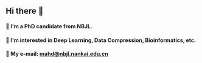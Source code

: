 ## Hi there 👋
#### 🔭 I'm a PhD candidate from NBJL.
#### 🌱 I'm interested in Deep Learning, Data Compression, Bioinformatics, etc.
#### 📧 My e-mail: mahd@nbjl.nankai.edu.cn

<!--
**mhuidong/mhuidong** is a ✨ _special_ ✨ repository because its `README.md` (this file) appears on your GitHub profile.

Here are some ideas to get you started:

- 🔭 I’m currently working on ...
- 🌱 I’m currently learning ...
- 👯 I’m looking to collaborate on ...
- 🤔 I’m looking for help with ...
- 💬 Ask me about ...
- 📫 How to reach me: ...
- 😄 Pronouns: ...
- ⚡ Fun fact: ...
-->
